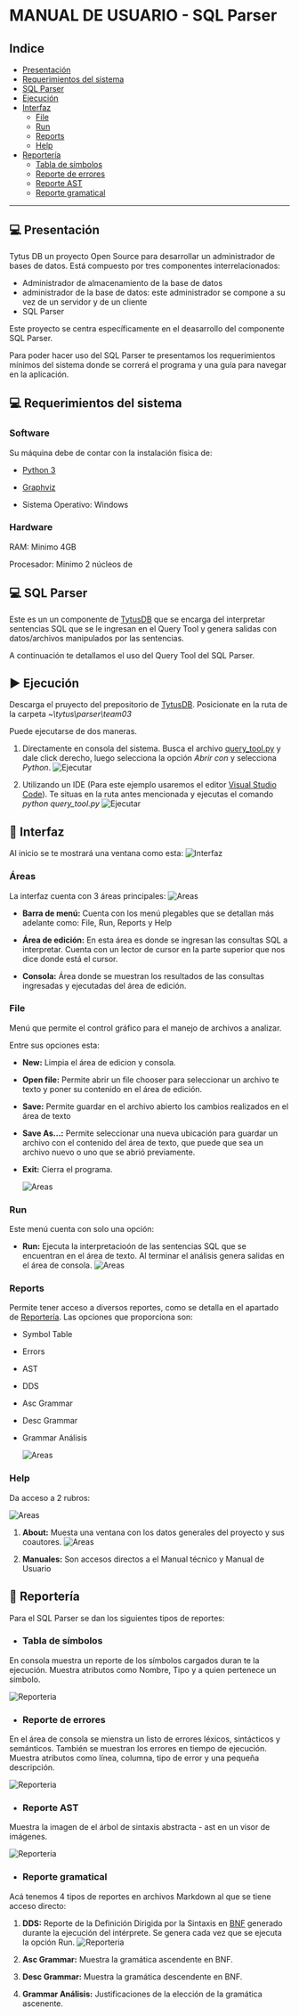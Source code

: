 # MANUAL DE USUARIO - SQL Parser


## Indice
- [Presentación](#:computer:-Presentación)
- [Requerimientos del sistema](#:computer:-Requerimientos-del-sistema)
- [SQL Parser](#:computer:-SQL-Parser)
- [Ejecución](#:arrow_forward:-Ejecución)
- [Interfaz](#:mag_right:-Interfaz)
    - [File](#File)
    - [Run](#Run)
    - [Reports](#Reports)
    - [Help](#Help)
- [Reportería](#:bookmark_tabs:-Reportería)
    - [Tabla de símbolos](#Tabla-de-símbolos)
    - [Reporte de errores](#Reporte-de-errores)
    - [Reporte AST](#Reporte-AST)
    - [Reporte gramatical](#Reporte-gramatical)

---

## :computer: Presentación
Tytus DB un proyecto Open Source para desarrollar un administrador de bases de datos. Está compuesto por tres componentes interrelacionados: 
* Administrador de almacenamiento de la base de datos
* administrador de la base de datos: este administrador se compone a su vez de un servidor y de un cliente
* SQL Parser

Este proyecto se centra específicamente en el deasarrollo del componente SQL Parser.

Para poder hacer uso del SQL Parser te presentamos los requerimientos mínimos del sistema donde se correrá el programa y una guía para navegar en la aplicación.

## :computer: Requerimientos del sistema
 ### Software
 Su máquina debe de contar con la instalación física de: 
* [Python 3](https://www.python.org/downloads/) 
* [Graphviz](https://graphviz.org/) 

* Sistema Operativo: Windows

### Hardware

RAM: Minimo 4GB

Procesador: Minimo 2 núcleos de 

## :computer: SQL Parser

Este es un un componente de [TytusDB](https://github.com/tytusdb) que se encarga del interpretar sentencias SQL que se le ingresan en el Query Tool y genera salidas con datos/archivos manipulados por las sentencias.

A continuación te detallamos el uso del Query Tool del SQL Parser.

## :arrow_forward: Ejecución
 Descarga el pruyecto del prepositorio de [TytusDB](https://github.com/tytusdb). Posicionate en la ruta de la carpeta *~\tytus\parser\team03*

 Puede ejecutarse de dos maneras. 
 1. Directamente en consola del sistema. Busca el archivo [query_tool.py](https://github.com/tytusdb/tytus/blob/main/parser/team03/query_tool.py) y dale click derecho, luego selecciona la opción *Abrir con* y selecciona *Python*.
    ![Ejecutar](images/abrir1.png)

 2. Utilizando un IDE (Para este ejemplo usaremos el editor [Visual Studio Code](https://code.visualstudio.com/)). Te situas en la ruta antes mencionada y ejecutas el comando *python query_tool.py*
    ![Ejecutar](images/abrir2.png)

## :mag_right: Interfaz 
Al inicio se te mostrará una ventana como esta: 
![Interfaz](images/interfaz.png)

### Áreas

La interfaz cuenta con 3 áreas principales:
![Areas](images/areas.png)

* **Barra de menú:** Cuenta con los menú plegables que se detallan más adelante como: File, Run, Reports y Help

* **Área de edición:** En esta área es donde se ingresan las consultas SQL a interpretar. Cuenta con un lector de cursor en la parte superior que nos dice donde está el cursor.

* **Consola:** Área donde se muestran los resultados de las consultas ingresadas y ejecutadas  del área de edición.

### File
Menú que permite el control gráfico para el manejo de archivos a analizar.

Entre sus opciones esta:
- **New:** Limpia el área de edicion y consola.
- **Open file:** Permite abrir un file chooser para seleccionar un archivo te texto y poner su contenido en el área de edición.
- **Save:** Permite guardar en el archivo abierto los cambios realizados en el área de texto 
- **Save As...:** Permite seleccionar una nueva ubicación para guardar un archivo con el contenido del área de texto, que puede que sea un archivo nuevo o uno que se abrió previamente.
- **Exit:** Cierra el programa.

    ![Areas](images/file.png)

### Run
Este menú cuenta con solo una opción: 
- **Run:** Ejecuta la interpretacioón de las sentencias SQL que se encuentran en el área de texto. Al terminar el análisis genera salidas en el área de consola.
    ![Areas](images/run.png)

### Reports 
Permite tener acceso a diversos reportes, como se detalla en el apartado de [Reportería](#:bookmark_tabs:-Reportería). Las opciones que proporciona son: 
- Symbol Table
- Errors
- AST
- DDS
- Asc Grammar
- Desc Grammar
- Grammar Análisis

    ![Areas](images/reports.png)

### Help
Da acceso a 2 rubros:

![Areas](images/about.png)
1.  **About:** Muesta una ventana con los datos generales del proyecto y sus coautores.
        ![Areas](images/about2.png)

2. **Manuales:** Son accesos directos a el Manual técnico y Manual de Usuario

## :bookmark_tabs: Reportería
Para el SQL Parser se dan los siguientes tipos de reportes:

- ### Tabla de símbolos
En consola muestra un reporte de los símbolos cargados duran te la ejecución. Muestra atributos como Nombre, Tipo y a quien pertenece un simbolo.

![Reporteria](images/ts.png)

- ### Reporte de errores
En el área de consola se mienstra un listo de errores léxicos, sintácticos y semánticos. También se muestran los errores en tiempo de ejecución. Muestra atributos como línea, columna, tipo de error y una pequeña descripción.

![Reporteria](images/te.png)

- ### Reporte AST
Muestra la imagen de el árbol de sintaxis abstracta - ast en un visor de imágenes.

![Reporteria](images/ast.png)

- ### Reporte gramatical
Acá tenemos 4 tipos de reportes en archivos Markdown al que se tiene acceso directo:
1. **DDS:** Reporte de la Definición Dirigida por la Sintaxis en [BNF](https://es.wikipedia.org/wiki/Notaci%C3%B3n_de_Backus-Naur) generado durante la ejecución del intérprete. Se genera cada vez que se ejecuta la opción Run.
![Reporteria](images/dds.png)
2. **Asc Grammar:** Muestra la gramática ascendente en BNF.

3. **Desc Grammar:** Muestra la gramática descendente en BNF.

4. **Grammar Análisis:** Justificaciones de la elección de la gramática ascenente.